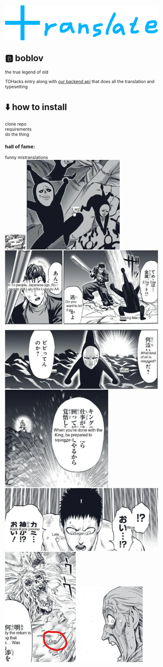 ![](/images/title.png)
# 🅱️ boblov
the true legend of old

TOHacks entry along with [our backend api](https://github.com/0x534b/manga-translation-api) that does all the translation and typesetting

# ⬇️ how to install
clone repo <br> requirements <br> do the thing 


### hall of fame:
funny mistranslations <br>
![why isnt ratrat showing :(](/images/ratrat.png)
![leg](/images/leg.png)
![what](/images/what.png)
![squeeze](/images/squeeze.png)
![sagan](/images/sagan.png)
![gun](/images/gun.png)
![baa](/images/baa.png)
